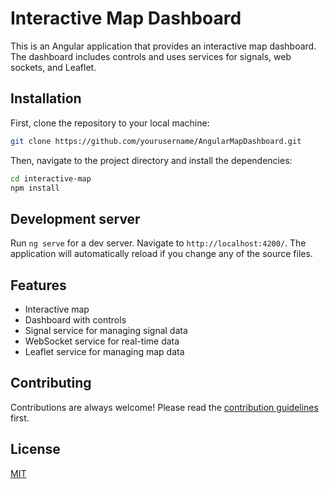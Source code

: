 # Interactive Map Dashboard

This is an Angular application that provides an interactive map dashboard. The dashboard includes controls and uses services for signals, web sockets, and Leaflet.

## Installation 

First, clone the repository to your local machine:

```bash
git clone https://github.com/yourusername/AngularMapDashboard.git
```

Then, navigate to the project directory and install the dependencies:

```bash
cd interactive-map
npm install
```

## Development server

Run `ng serve` for a dev server. Navigate to `http://localhost:4200/`. The application will automatically reload if you change any of the source files.

## Features

- Interactive map
- Dashboard with controls
- Signal service for managing signal data
- WebSocket service for real-time data
- Leaflet service for managing map data

## Contributing

Contributions are always welcome! Please read the [contribution guidelines](contributing.md) first.

## License

[MIT](https://choosealicense.com/licenses/mit/)
